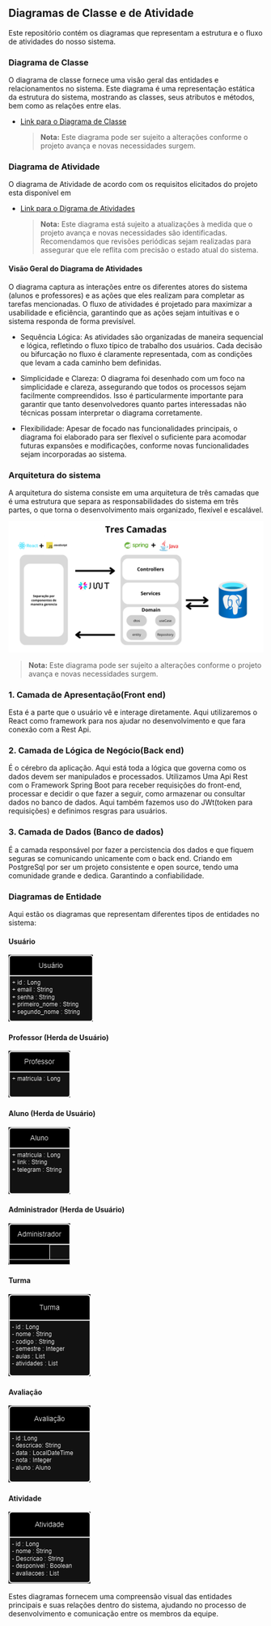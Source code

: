## Diagramas de Classe e de Atividade

Este repositório contém os diagramas que representam a estrutura e o fluxo de atividades do nosso sistema.

### Diagrama de Classe

O diagrama de classe fornece uma visão geral das entidades e relacionamentos no sistema. Este diagrama é uma representação estática da estrutura do sistema, mostrando as classes, seus atributos e métodos, bem como as relações entre elas.

- [Link para o Diagrama de Classe](https://drive.google.com/file/d/1vWNx628R4ReCDQqqT5ygoukLAJcE5A9M/view?usp=sharing)

  > **Nota:** Este diagrama pode ser sujeito a alterações conforme o projeto avança e novas necessidades surgem.

### Diagrama de Atividade

O diagrama de Atividade de acordo com os requisitos elicitados do projeto esta disponível em 

- [Link para o Digrama de Atividades](https://drive.google.com/file/d/1t5F50NXE7QOQRADiIpuY9_WHs3lz7BEF/view?usp=sharing)

  > **Nota:** Este diagrama está sujeito a atualizações à medida que o projeto avança e novas necessidades são identificadas. Recomendamos que revisões periódicas sejam realizadas para assegurar que ele reflita com precisão o estado atual do sistema.

#### Visão Geral do Diagrama de Atividades 
  O diagrama captura as interações entre os diferentes atores do sistema (alunos e professores) e as ações que eles realizam para completar as tarefas mencionadas. O fluxo de atividades é projetado para maximizar a usabilidade e eficiência, garantindo que as ações sejam intuitivas e o sistema responda de forma previsível.

  * Sequência Lógica: As atividades são organizadas de maneira sequencial e lógica, refletindo o fluxo típico de trabalho dos usuários. Cada decisão ou bifurcação no fluxo é claramente representada, com as condições que levam a cada caminho bem definidas.

  * Simplicidade e Clareza: O diagrama foi desenhado com um foco na simplicidade e clareza, assegurando que todos os processos sejam facilmente compreendidos. Isso é particularmente importante para garantir que tanto desenvolvedores quanto partes interessadas não técnicas possam interpretar o diagrama corretamente.

  * Flexibilidade: Apesar de focado nas funcionalidades principais, o diagrama foi elaborado para ser flexível o suficiente para acomodar futuras expansões e modificações, conforme novas funcionalidades sejam incorporadas ao sistema.

### Arquitetura do sistema

A arquitetura do sistema consiste em uma arquitetura de três camadas que é uma estrutura que separa as responsabilidades do sistema em três partes, o que torna o desenvolvimento mais organizado, flexível e escalável.

![Diagrama da Arquitetura do sistema](images/Controllers.png)
> **Nota:** Este diagrama pode ser sujeito a alterações conforme o projeto avança e novas necessidades surgem.

### 1. Camada de Apresentação(Front end)

Esta é a parte que o usuário vê e interage diretamente. Aqui utilizaremos o React como framework para nos ajudar no desenvolvimento e que fara conexão com a Rest Api.

### 2. Camada de Lógica de Negócio(Back end)

É o cérebro da aplicação. Aqui está toda a lógica que governa como os dados devem ser manipulados e processados. Utilizamos Uma Api Rest com o Framework Spring Boot para receber requisições do front-end, processar e decidir o que fazer a seguir, como armazenar ou consultar dados no banco de dados. Aqui também fazemos uso do JWt(token para requisições) e definimos resgras para usuários.

### 3. Camada de Dados (Banco de dados)

É a camada responsável por fazer a percistencia dos dados e que fiquem seguras se comunicando unicamente com o back end. Criando em PostgreSql por ser um projeto consistente e open source, tendo uma comunidade grande e dedica. Garantindo a confiabilidade.

### Diagramas de Entidade

Aqui estão os diagramas que representam diferentes tipos de entidades no sistema:

#### Usuário

![Diagrama de Entidade: Usuário](images/usuario.png)

#### Professor (Herda de Usuário)

![Diagrama de Entidade: Professor](images/professor.png)

#### Aluno (Herda de Usuário)

![Diagrama de Entidade: Aluno](images/aluno.png)

#### Administrador (Herda de Usuário)

![Diagrama de Entidade: Administrador](images/administrador.png)

#### Turma

![Diagrama de Entidade: Turma](images/turma.png)

#### Avaliação

![Diagrama de Entidade: Avaliação](images/avaliacao.png)

#### Atividade

![Diagrama de Entidade: Atividade](images/atividade.png)

Estes diagramas fornecem uma compreensão visual das entidades principais e suas relações dentro do sistema, ajudando no processo de desenvolvimento e comunicação entre os membros da equipe.
